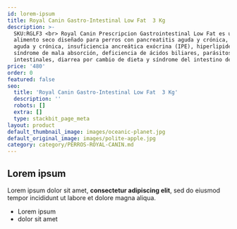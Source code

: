 ```yaml
---
id: lorem-ipsum
title: Royal Canin Gastro-Intestinal Low Fat  3 Kg
description: >-
  SKU:RGLF3 <br> Royal Canin Prescripcion Gastrointestinal Low Fat es un
  alimento seco diseñado para perros con pancreatitis aguda y crónica, diarrea
  aguda y crónica, insuficiencia ancreática exócrina (IPE), hiperlipidemia,
  síndrome de mala absorción, deficiencia de ácidos biliares, parásitos
  intestinales, diarrea por cambio de dieta y síndrome del intestino delgado.
price: '480'
order: 0
featured: false
seo:
  title: 'Royal Canin Gastro-Intestinal Low Fat  3 Kg'
  description: ''
  robots: []
  extra: []
  type: stackbit_page_meta
layout: product
default_thumbnail_image: images/oceanic-planet.jpg
default_original_image: images/polite-apple.jpg
category: category/PERROS-ROYAL-CANIN.md
---
```

## Lorem ipsum

Lorem ipsum dolor sit amet, **consectetur adipiscing elit**, sed do eiusmod tempor incididunt ut labore et dolore magna aliqua.

- Lorem ipsum
- dolor sit amet
